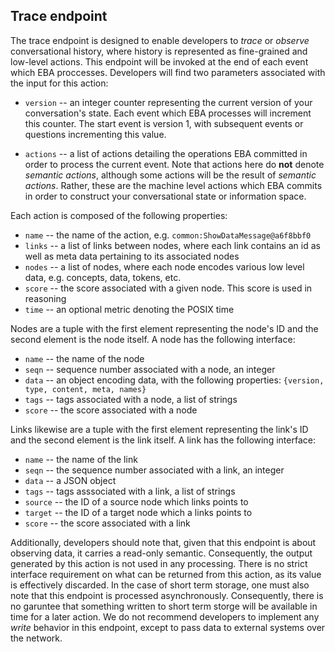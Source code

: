 ## Trace endpoint

The trace endpoint is designed to enable developers to _trace_ or _observe_ conversational history, where history is represented as fine-grained and low-level actions. This endpoint will be invoked at the end of each event which EBA proccesses. Developers will find two parameters associated with the input for this action:
  
  - `version` -- an integer counter representing the current version of your conversation's state. Each event which EBA processes will increment this counter. The start event is version 1, with subsequent events or questions incrementing this value.
  
  - `actions` -- a list of actions detailing the operations EBA committed in order to process the current event. Note that actions here do __not__ denote _semantic actions_, although some actions will be the result of _semantic actions_. Rather, these are the machine level actions which EBA commits in order to construct your conversational state or information space. 
 
Each action is composed of the following properties:

- `name`  -- the name of the action, e.g. `common:ShowDataMessage@a6f8bbf0`
- `links` -- a list of links between nodes, where each link contains an id as well as meta data pertaining to its associated nodes
- `nodes` -- a list of nodes, where each node encodes various low level data, e.g. concepts, data, tokens, etc.
- `score` -- the score associated with a given node. This score is used in reasoning
- `time`  -- an optional metric denoting the POSIX time

Nodes are a tuple with the first element representing the node's ID and the second element is the node itself. A node has the following interface:

- `name`  -- the name of the node
- `seqn`  -- sequence number associated with a node, an integer
- `data`  -- an object encoding data, with the following properties: `{version, type, content, meta, names}`
- `tags`  -- tags associated with a node, a list of strings
- `score` -- the score associated with a node

Links likewise are a tuple with the first element representing the link's ID and the second element is the link itself. A link has the following interface: 

- `name` -- the name of the link
- `seqn` -- the sequence number associated with a link, an integer
- `data` -- a JSON object
- `tags` -- tags asssociated with a link, a list of strings
- `source` -- the ID of a source node which links points to
- `target` -- the ID of a target node which a links points to
- `score`  -- the score associated with a link

Additionally, developers should note that, given that this endpoint is about observing data, it carries a read-only semantic. Consequently, the output generated by this action is not used in any processing. There is no strict interface requirement on what can be returned from this action, as its value is effectively discarded. In the case of short term storage, one must also note that this endpoint is processed asynchronously. Consequently, there is no garuntee that something written to short term storge will be available in time for a later action. We do not recommend developers to implement any _write_ behavior in this endpoint, except to pass data to external systems over the network.
